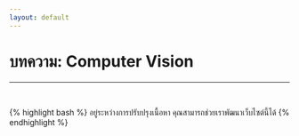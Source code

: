 ```yaml
---
layout: default
---
```


# บทความ: Computer Vision

---

<br>

{% highlight bash %}
อยู่ระหว่างการปรับปรุงเนื้อหา
คุณสามารถช่วยเราพัฒนาเว็บไซต์นี้ได้
{% endhighlight %}
